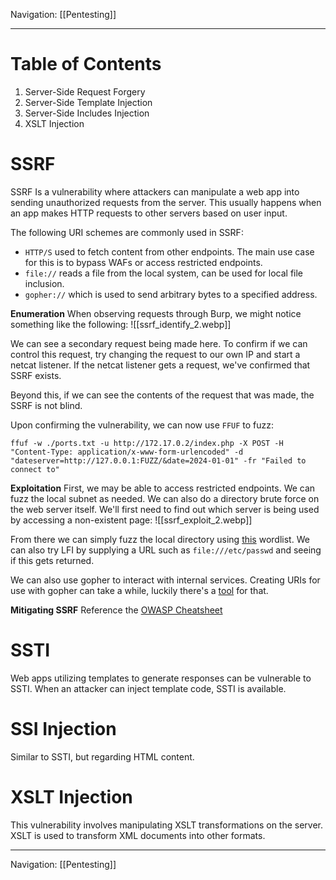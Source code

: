 Navigation: [[Pentesting]]

---
# Table of Contents
1. Server-Side Request Forgery
2. Server-Side Template Injection
3. Server-Side Includes Injection
4. XSLT Injection

# SSRF
SSRF Is a vulnerability where attackers can manipulate a web app into sending unauthorized requests from the server. This usually happens when an app makes HTTP requests to other servers based on user input.

The following URI schemes are commonly used in SSRF:
- `HTTP/S` used to fetch content from other endpoints. The main use case for this is to bypass WAFs or access restricted endpoints.
- `file://` reads a file from the local system, can be used for local file inclusion.
- `gopher://` which is used to send arbitrary bytes to a specified address.

**Enumeration**
When observing requests through Burp, we might notice something like the following:
![[ssrf_identify_2.webp]]

We can see a secondary request being made here. To confirm if we can control this request, try changing the request to our own IP and start a netcat listener. If the netcat listener gets a request, we've confirmed that SSRF exists.

Beyond this, if we can see the contents of the request that was made, the SSRF is not blind.

Upon confirming the vulnerability, we can now use `FFUF` to fuzz:
```shell
ffuf -w ./ports.txt -u http://172.17.0.2/index.php -X POST -H "Content-Type: application/x-www-form-urlencoded" -d "dateserver=http://127.0.0.1:FUZZ/&date=2024-01-01" -fr "Failed to connect to"
```

**Exploitation**
First, we may be able to access restricted endpoints. We can fuzz the local subnet as needed. We can also do a directory brute force on the web server itself. We'll first need to find out which server is being used by accessing a non-existent page:
![[ssrf_exploit_2.webp]]

From there we can simply fuzz the local directory using [this](/opt/SecLists/Discovery/Web-Content/raft-small-words.txt) wordlist. We can also try LFI by supplying a URL such as `file:///etc/passwd` and seeing if this gets returned.

We can also use gopher to interact with internal services. Creating URIs for use with gopher can take a while, luckily there's a [tool](https://github.com/tarunkant/Gopherus) for that.

**Mitigating SSRF**
Reference the [OWASP Cheatsheet](https://cheatsheetseries.owasp.org/cheatsheets/Server_Side_Request_Forgery_Prevention_Cheat_Sheet.html)
# SSTI
Web apps utilizing templates to generate responses can be vulnerable to SSTI. When an attacker can inject template code, SSTI is available.
# SSI Injection
Similar to SSTI, but regarding HTML content.

# XSLT Injection
This vulnerability involves manipulating XSLT transformations on the server. XSLT is used to transform XML documents into other formats.


---
Navigation: [[Pentesting]]